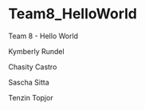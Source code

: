 # Team8_HelloWorld
Team 8 - Hello World

Kymberly Rundel

Chasity Castro

Sascha Sitta

Tenzin Topjor
